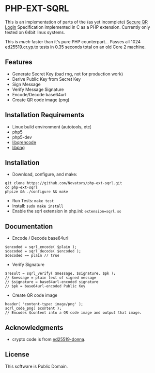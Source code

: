 PHP-EXT-SQRL
============
This is an implementation of parts of the (as yet incomplete) [Secure QR Login](https://www.grc.com/sqrl/sqrl.htm) Specification implemented in C as a PHP extension.  Currently only tested on 64bit linux systems.

This is *much* faster than it's pure PHP counterpart... Passes all 1024 ed25519.cr.yp.to tests in 0.35 seconds total on an old Core 2 machine.

Features
--------
* Generate Secret Key (bad rng, not for production work)
* Derive Public Key from Secret Key
* Sign Message
* Verify Message Signature
* Encode/Decode base64url
* Create QR code image (png)

Installation Requirements
-------------------------
* Linux build environment (autotools, etc)
* php5
* php5-dev
* [libqrencode](http://fukuchi.org/works/qrencode/)
* [libpng](http://www.libpng.org/pub/png/libpng.html)

Installation
------------
* Download, configure, and make:

```
git clone https://github.com/Novators/php-ext-sqrl.git
cd php-ext-sqrl
phpize && ./configure && make
```

* Run Tests: `make test`
* Install: `sudo make install`
* Enable the sqrl extension in php.ini: `extension=sqrl.so`

Documentation
-------------
* Encode / Decode base64url
```
$encoded = sqrl_encode( $plain );
$decoded = sqrl_decode( $encoded );
$decoded == plain // true
```
* Verify Signature
```
$result = sqrl_verify( $message, $signature, $pk );
// $message = plain text of signed message
// $signature = base64url-encoded signature
// $pk = base64url-encoded Public Key
```

* Create QR code image
```
header( 'content-type: image/png' );
sqrl_code_png( $content );
// Encodes $content into a QR code image and output that image.
```

Acknowledgments
---------------
* crypto code is from [ed25519-donna](https://github.com/floodyberry/ed25519-donna).

License
-------
This software is Public Domain.
